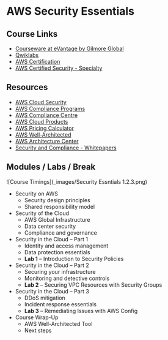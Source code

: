 # AWS Security Essentials

## Course Links

* [Courseware at eVantage by Gilmore Global](https://evantage.gilmoreglobal.com/#/user/signin)
* [Qwiklabs](https://ddls.qwiklabs.com/)
* [AWS Certification](https://aws.amazon.com/certification/)
* [AWS Certified Security - Specialty](https://aws.amazon.com/certification/certified-security-specialty/)

## Resources

* [AWS Cloud Security](https://aws.amazon.com/security/)
* [AWS Compliance Programs](https://aws.amazon.com/compliance/programs/)
* [AWS Compliance Centre](https://www.atlas.aws/)
* [AWS Cloud Products](https://aws.amazon.com/products/)
* [AWS Pricing Calculator](https://calculator.aws/#/)
* [AWS Well-Architected](https://aws.amazon.com/architecture/well-architected/)
* [AWS Architecture Center](https://aws.amazon.com/architecture/)
* [Security and Compliance - Whitepapers](https://docs.aws.amazon.com/whitepapers/latest/aws-overview/security-and-compliance.html)

## Modules / Labs / Break
![Course Timings](_images/Security Essntials 1.2.3.png)

* Security on AWS
  * Security design principles
  * Shared responsibility model
* Security of the Cloud
  * AWS Global Infrastructure
  * Data center security
  * Compliance and governance
* Security in the Cloud – Part 1
  * Identity and access management
  * Data protection essentials
  * **Lab 1** – Introduction to Security Policies
* Security in the Cloud – Part 2
  * Securing your infrastructure
  * Monitoring and detective controls
  * **Lab 2** – Securing VPC Resources with Security Groups
* Security in the Cloud – Part 3
  * DDoS mitigation
  * Incident response essentials
  * **Lab 3** – Remediating Issues with AWS Config
* Course Wrap-Up
  * AWS Well-Architected Tool
  * Next steps





